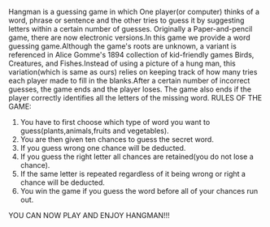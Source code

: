 Hangman is a guessing game in which One player(or computer) thinks of a word, phrase or sentence and the other tries to guess it by suggesting letters within a certain  number of guesses. Originally a Paper-and-pencil game, there are now electronic versions.In this game we provide a word guessing game.Although the game's roots are  unknown, a variant is referenced in Alice Gomme's 1894 collection of kid-friendly games Birds, Creatures, and Fishes.Instead of using a picture of a hung man, this variation(which is same as ours) relies on keeping track of how many tries each player made to fill in the blanks.After a certain number of incorrect guesses, the game ends and the player loses. The game also ends if the player correctly identifies all the letters of the missing word.
RULES OF THE GAME:
1. You have to first choose which type of word you want to guess(plants,animals,fruits and vegetables).
2. You are then given ten chances to guess the secret word.
3. If you guess wrong one chance will be deducted.
4. If you guess the right letter all chances are retained(you do not lose a chance).
5. If the same letter is repeated regardless of it being wrong or right a chance will be deducted.
6. You win the game if you guess the word before all of your chances run out.

 YOU CAN NOW PLAY AND ENJOY HANGMAN!!!
